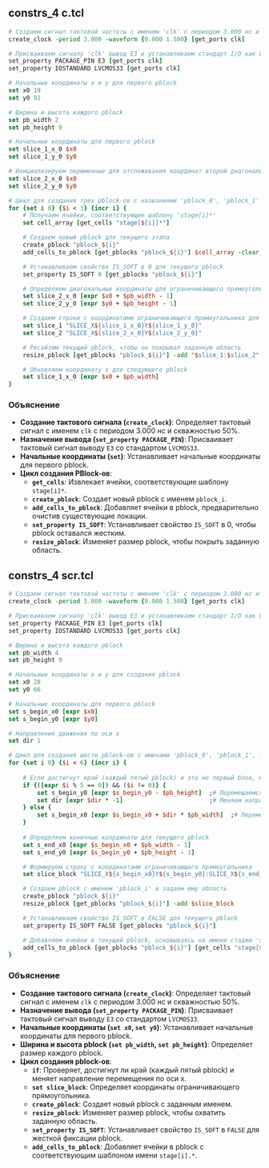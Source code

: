 ## constrs_4 c.tcl

```tcl
# Создаем сигнал тактовой частоты с именем 'clk' с периодом 3.000 нс и скважностью 50%
create_clock -period 3.000 -waveform {0.000 1.500} [get_ports clk]

# Присваиваем сигналу 'clk' вывод E3 и устанавливаем стандарт I/O как LVCMOS33
set_property PACKAGE_PIN E3 [get_ports clk]
set_property IOSTANDARD LVCMOS33 [get_ports clk]

# Начальные координаты x и y для первого pblock
set x0 19
set y0 91

# Ширина и высота каждого pblock
set pb_width 2
set pb_height 9

# Начальные координаты для первого pblock
set slice_1_x_0 $x0
set slice_1_y_0 $y0

# Инициализируем переменные для отслеживания координат второй диагональной ячейки
set slice_2_x_0 $x0
set slice_2_y_0 $y0

# Цикл для создания трех pblock-ов с названиями 'pblock_0', 'pblock_1' и 'pblock_2'
for {set i 0} {$i < 3} {incr i} {
    # Получаем ячейки, соответствующие шаблону 'stage[i]*'
    set cell_array [get_cells "stage[${i}]*"]

    # Создаем новый pblock для текущего этапа
    create_pblock "pblock_${i}"
    add_cells_to_pblock [get_pblocks "pblock_${i}"] $cell_array -clear_locs

    # Устанавливаем свойство IS_SOFT в 0 для текущего pblock
    set_property IS_SOFT 0 [get_pblocks "pblock_${i}"]

    # Определяем диагональные координаты для ограничивающего прямоугольника текущего pblock
    set slice_2_x_0 [expr $x0 + $pb_width - 1]
    set slice_2_y_0 [expr $y0 + $pb_height - 1]

    # Создаем строки с координатами ограничивающего прямоугольника для текущего pblock
    set slice_1 "SLICE_X${slice_1_x_0}Y${slice_1_y_0}"
    set slice_2 "SLICE_X${slice_2_x_0}Y${slice_2_y_0}"

    # Ресайзим текущий pblock, чтобы он покрывал заданную область
    resize_pblock [get_pblocks "pblock_${i}"] -add "$slice_1:$slice_2"

    # Обновляем координату x для следующего pblock
    set slice_1_x_0 [expr $x0 + $pb_width]
}
```

### Объяснение
- **Создание тактового сигнала (`create_clock`)**: Определяет тактовый сигнал с именем `clk` с периодом 3.000 нс и скважностью 50%.
- **Назначение вывода (`set_property PACKAGE_PIN`)**: Присваивает тактовый сигнал выводу `E3` со стандартом `LVCMOS33`.
- **Начальные координаты (`set`)**: Устанавливает начальные координаты для первого pblock.
- **Цикл создания PBlock-ов**:
  - **`get_cells`**: Извлекает ячейки, соответствующие шаблону `stage[i]*`.
  - **`create_pblock`**: Создает новый pblock с именем `pblock_i`.
  - **`add_cells_to_pblock`**: Добавляет ячейки в pblock, предварительно очистив существующие локации.
  - **`set_property IS_SOFT`**: Устанавливает свойство `IS_SOFT` в 0, чтобы pblock оставался жестким.
  - **`resize_pblock`**: Изменяет размер pblock, чтобы покрыть заданную область.

## constrs_4 scr.tcl
```tcl
# Создаем сигнал тактовой частоты с именем 'clk' с периодом 3.000 нс и скважностью 50%
create_clock -period 3.000 -waveform {0.000 1.500} [get_ports clk]

# Присваиваем сигналу 'clk' вывод E3 и устанавливаем стандарт I/O как LVCMOS33
set_property PACKAGE_PIN E3 [get_ports clk]
set_property IOSTANDARD LVCMOS33 [get_ports clk]

# Ширина и высота каждого pblock
set pb_width 4
set pb_height 9

# Начальные координаты x и y для создания pblock
set x0 28
set y0 66

# Начальные координаты для первого pblock
set s_begin_x0 [expr $x0]
set s_begin_y0 [expr $y0]

# Направление движения по оси x
set dir 1

# Цикл для создания шести pblock-ов с именами 'pblock_0', 'pblock_1', ..., 'pblock_5'
for {set i 0} {$i < 6} {incr i} {
    
    # Если достигнут край (каждый пятый pblock) и это не первый блок, меняем направление
    if {([expr $i % 5 == 0]) && ($i != 0)} {
        set s_begin_y0 [expr $s_begin_y0 - $pb_height]  ;# Перемещаемся вниз
        set dir [expr $dir * -1]                        ;# Меняем направление по оси x
    } else {
        set s_begin_x0 [expr $s_begin_x0 + $dir * $pb_width]  ;# Перемещаемся по оси x
    }
    
    # Определяем конечные координаты для текущего pblock
    set s_end_x0 [expr $s_begin_x0 + $pb_width - 1]
    set s_end_y0 [expr $s_begin_y0 + $pb_height - 1]

    # Формируем строку с координатами ограничивающего прямоугольника
    set slice_block "SLICE_X${s_begin_x0}Y${s_begin_y0}:SLICE_X${s_end_x0}Y${s_end_y0}"

    # Создаем pblock с именем 'pblock_i' и задаем ему область
    create_pblock "pblock_${i}"
    resize_pblock [get_pblocks "pblock_${i}"] -add $slice_block

    # Устанавливаем свойство IS_SOFT в FALSE для текущего pblock
    set_property IS_SOFT FALSE [get_pblocks "pblock_${i}"]

    # Добавляем ячейки в текущий pblock, основываясь на имени стадии 'stage[i].*'
    add_cells_to_pblock [get_pblocks "pblock_${i}"] [get_cells "stage[${i}].*"]
}
```

### Объяснение
- **Создание тактового сигнала (`create_clock`)**: Определяет тактовый сигнал с именем `clk` с периодом 3.000 нс и скважностью 50%.
- **Назначение вывода (`set_property PACKAGE_PIN`)**: Присваивает тактовый сигнал выводу `E3` со стандартом `LVCMOS33`.
- **Начальные координаты (`set x0`, `set y0`)**: Устанавливает начальные координаты для первого pblock.
- **Ширина и высота pblock (`set pb_width`, `set pb_height`)**: Определяет размер каждого pblock.
- **Цикл создания pblock-ов**:
  - **`if`**: Проверяет, достигнут ли край (каждый пятый pblock) и меняет направление перемещения по оси x.
  - **`set slice_block`**: Определяет координаты ограничивающего прямоугольника.
  - **`create_pblock`**: Создает новый pblock с заданным именем.
  - **`resize_pblock`**: Изменяет размер pblock, чтобы охватить заданную область.
  - **`set_property IS_SOFT`**: Устанавливает свойство `IS_SOFT` в `FALSE` для жесткой фиксации pblock.
  - **`add_cells_to_pblock`**: Добавляет ячейки в pblock с соответствующим шаблоном имени `stage[i].*`.
